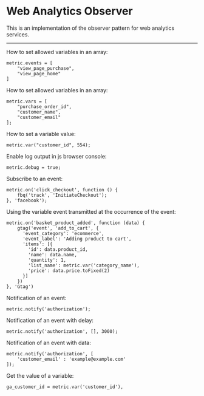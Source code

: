 # Web Analytics Observer
This is an implementation of the observer pattern for web analytics services.
___

How to set allowed variables in an array:
```
metric.events = [
    "view_page_purchase",
    "view_page_home"
]
```

How to set allowed variables in an array:
```
metric.vars = [
    "purchase_order_id",
    "customer_name",
    "customer_email"
];
```

How to set a variable value:
```
metric.var("customer_id", 554);
```

Enable log output in js browser console:
```
metric.debug = true;
```

Subscribe to an event:
```
metric.on('click_checkout', function () {
    fbq('track', 'InitiateCheckout');
}, 'facebook');
```

Using the variable event transmitted at the occurrence of the event:
```
metric.on('basket_product_added', function (data) {
    gtag('event', 'add_to_cart', {
      'event_category': 'ecommerce',
      'event_label': 'Adding product to cart',
      'items': [{
        'id': data.product_id,
        'name': data.name,
        'quantity': 1,
        'list_name': metric.var('category_name'),
        'price': data.price.toFixed(2)
      }]
    })
}, 'Gtag')
```

Notification of an event:
```
metric.notify('authorization');
```

Notification of an event with delay:
```
metric.notify('authorization', [], 3000);
```

Notification of an event with data:
```
metric.notify('authorization', [
    'customer_email' : 'example@example.com'
]);
```

Get the value of a variable:
```
ga_customer_id = metric.var('customer_id'),
```

